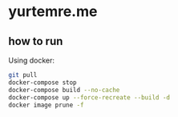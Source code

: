 
# yurtemre.me

## how to run

Using docker:

```bash
git pull
docker-compose stop
docker-compose build --no-cache
docker-compose up --force-recreate --build -d
docker image prune -f
```
